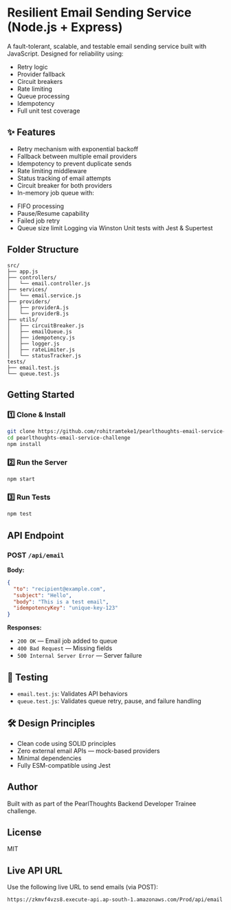 #  Resilient Email Sending Service (Node.js + Express)

A fault-tolerant, scalable, and testable email sending service built with JavaScript. Designed for reliability using:

* Retry logic
* Provider fallback
* Circuit breakers
* Rate limiting
* Queue processing
* Idempotency
* Full unit test coverage



## ✨ Features

-  Retry mechanism with exponential backoff
-  Fallback between multiple email providers
-  Idempotency to prevent duplicate sends
-  Rate limiting middleware
-  Status tracking of email attempts
-  Circuit breaker for both providers
-  In-memory job queue with:

* FIFO processing
* Pause/Resume capability
* Failed job retry
* Queue size limit
   Logging via Winston
   Unit tests with Jest & Supertest



##  Folder Structure

```
src/
├── app.js
├── controllers/
│   └── email.controller.js
├── services/
│   └── email.service.js
├── providers/
│   ├── providerA.js
│   └── providerB.js
├── utils/
│   ├── circuitBreaker.js
│   ├── emailQueue.js
│   ├── idempotency.js
│   ├── logger.js
│   ├── rateLimiter.js
│   └── statusTracker.js
tests/
├── email.test.js
└── queue.test.js
```



##  Getting Started

### 1️⃣ Clone & Install

```bash
git clone https://github.com/rohitramteke1/pearlthoughts-email-service-challenge
cd pearlthoughts-email-service-challenge
npm install
```

### 2️⃣ Run the Server

```bash
npm start
```

### 3️⃣ Run Tests

```bash
npm test
```



##  API Endpoint

### POST `/api/email`

**Body:**

```json
{
  "to": "recipient@example.com",
  "subject": "Hello",
  "body": "This is a test email",
  "idempotencyKey": "unique-key-123"
}
```

**Responses:**

* `200 OK` — Email job added to queue
* `400 Bad Request` — Missing fields
* `500 Internal Server Error` — Server failure



## 🥪 Testing

* `email.test.js`: Validates API behaviors
* `queue.test.js`: Validates queue retry, pause, and failure handling



## 🛠 Design Principles

* Clean code using SOLID principles
* Zero external email APIs — mock-based providers
* Minimal dependencies
* Fully ESM-compatible using Jest



##  Author

Built with  as part of the PearlThoughts Backend Developer Trainee challenge.



##  License

MIT



##  Live API URL

Use the following live URL to send emails (via POST):

```
https://zkmvf4vzs8.execute-api.ap-south-1.amazonaws.com/Prod/api/email
```